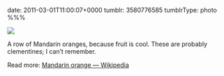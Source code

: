 date: 2011-03-01T11:00:07+0000
tumblr: 3580776585
tumblrType: photo
%%%

![](tumblr_lhanavyELs1qbnvjco1_1280.jpg)

A row of Mandarin oranges, because fruit is cool. These are probably clementines; I can’t remember. 

Read more: [Mandarin orange — Wikipedia][MOWTFE]

[MOWTFE]: http://en.wikipedia.org/wiki/Mandarin_oranges
